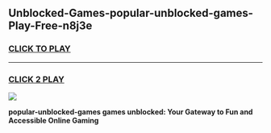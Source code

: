
## Unblocked-Games-popular-unblocked-games-Play-Free-n8j3e
<h3>
<a href="https://premium76.site?title=popular-unblocked-games&ref=20A">CLICK TO PLAY</a></h3>
<hr>

<h3>
<a href="https://premium76.site?title=popular-unblocked-games&ref=20A">CLICK 2 PLAY</a>
  
</h3>

<a href="https://premium76.site?title=popular-unblocked-games&ref=20A"><img src="https://clearcache.store/games.png"></a>


**popular-unblocked-games games unblocked: Your Gateway to Fun and Accessible Online Gaming**
